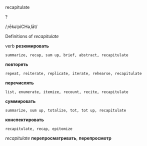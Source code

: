 recapitulate

?

/ˌrēkəˈpiCHəˌlāt/

Definitions of _recapitulate_

verb
**резюмировать**

    summarize, recap, sum up, brief, abstract, recapitulate
**повторять**

    repeat, reiterate, replicate, iterate, rehearse, recapitulate
**перечислять**

    list, enumerate, itemize, recount, recite, recapitulate
**суммировать**

    summarize, sum up, totalize, tot, tot up, recapitulate
**конспектировать**

    recapitulate, recap, epitomize

_recapitulate_
**перепросматривать**, **перепросмотр**